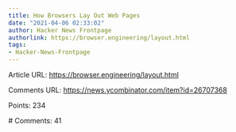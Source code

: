 ```yaml
---
title: How Browsers Lay Out Web Pages
date: "2021-04-06 02:33:02"
author: Hacker News Frontpage
authorlink: https://browser.engineering/layout.html
tags:
- Hacker-News-Frontpage
---
```


<p>Article URL: <a href="https://browser.engineering/layout.html">https://browser.engineering/layout.html</a></p>
<p>Comments URL: <a href="https://news.ycombinator.com/item?id=26707368">https://news.ycombinator.com/item?id=26707368</a></p>
<p>Points: 234</p>
<p># Comments: 41</p>
